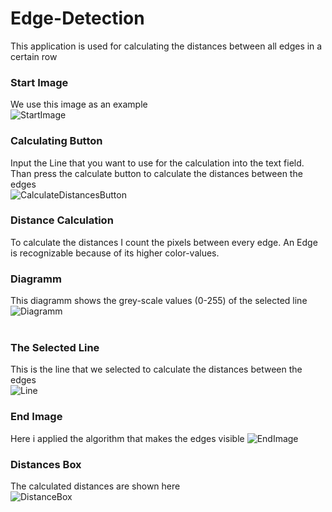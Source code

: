 # Edge-Detection
This application is used for calculating the distances between all edges in a certain row
### Start Image
We use this image as an example <br />
![StartImage](http://johannessiedersberger.com/edge_detection_start_image)
### Calculating Button
Input the Line that you want to use for the calculation into the text field. Than press the calculate button to calculate the distances between the edges <br />
![CalculateDistancesButton](http://johannessiedersberger.com/calculate_distances_button/)
### Distance Calculation
To calculate the distances I count the pixels between every edge. An Edge is recognizable because of its higher color-values.
### Diagramm
This diagramm shows the grey-scale values (0-255) of the selected line <br />
![Diagramm](http://johannessiedersberger.com/color_values_row/) <br /> <br />
### The Selected Line
This is the line that we selected to calculate the distances between the edges <br />
![Line](http://johannessiedersberger.com/line/)
### End Image
Here i applied the algorithm that makes the edges visible
![EndImage](http://johannessiedersberger.com/edge_detection_end_image)
### Distances Box
The calculated distances are shown here <br />
![DistanceBox](http://johannessiedersberger.com/distances/)
